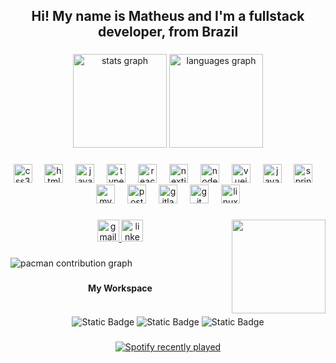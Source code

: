 <h2 align="center">Hi! My name is Matheus and I'm a fullstack developer, from Brazil</h2>

###

<div align="center">
  <img src="https://github-readme-stats.vercel.app/api?username=matheusdgc&hide_title=false&hide_rank=true&show_icons=true&include_all_commits=true&count_private=true&disable_animations=false&theme=github_dark&locale=en&hide_border=true" height="150" alt="stats graph"  />
  <img src="https://github-readme-stats.vercel.app/api/top-langs?username=matheusdgc&locale=en&hide_title=false&layout=compact&card_width=320&langs_count=6&theme=github_dark&hide_border=true" height="150" alt="languages graph"  />
</div>

###

<div align="center">
  <img src="https://cdn.jsdelivr.net/gh/devicons/devicon/icons/css3/css3-original.svg" height="30" alt="css3 logo"  />
  <img width="12" />
  <img src="https://cdn.jsdelivr.net/gh/devicons/devicon/icons/html5/html5-original.svg" height="30" alt="html5 logo"  />
  <img width="12" />
  <img src="https://cdn.jsdelivr.net/gh/devicons/devicon/icons/javascript/javascript-plain.svg" height="30" alt="javascript logo"  />
  <img width="12" />
  <img src="https://cdn.jsdelivr.net/gh/devicons/devicon/icons/typescript/typescript-original.svg" height="30" alt="typescript logo"  />
  <img width="12" />
  <img src="https://cdn.jsdelivr.net/gh/devicons/devicon/icons/react/react-original.svg" height="30" alt="react logo"  />
  <img width="12" />
  <img src="https://cdn.jsdelivr.net/gh/devicons/devicon/icons/nextjs/nextjs-original.svg" height="30" alt="nextjs logo"  />
  <img width="12" />
  <img src="https://cdn.jsdelivr.net/gh/devicons/devicon/icons/nodejs/nodejs-original.svg" height="30" alt="nodejs logo"  />
  <img width="12" />
  <img src="https://cdn.jsdelivr.net/gh/devicons/devicon/icons/vuejs/vuejs-original.svg" height="30" alt="vuejs logo"  />
  <img width="12" />
  <img src="https://cdn.jsdelivr.net/gh/devicons/devicon/icons/java/java-original.svg" height="30" alt="java logo"  />
  <img width="12" />
  <img src="https://cdn.jsdelivr.net/gh/devicons/devicon/icons/spring/spring-original.svg" height="30" alt="spring logo"  />
  <img width="12" />
  <img src="https://cdn.jsdelivr.net/gh/devicons/devicon/icons/mysql/mysql-original.svg" height="30" alt="mysql logo"  />
  <img width="12" />
  <img src="https://cdn.jsdelivr.net/gh/devicons/devicon/icons/postgresql/postgresql-original.svg" height="30" alt="postgresql logo"  />
  <img width="12" />
  <img src="https://cdn.jsdelivr.net/gh/devicons/devicon/icons/gitlab/gitlab-original.svg" height="30" alt="gitlab logo"  />
  <img width="12" />
  <img src="https://cdn.jsdelivr.net/gh/devicons/devicon/icons/git/git-plain.svg" height="30" alt="git logo"  />
  <img width="12" />
  <img src="https://cdn.jsdelivr.net/gh/devicons/devicon/icons/linux/linux-original.svg" height="30" alt="linux logo"  />
</div>

###

<img align="right" height="150" src="https://media1.giphy.com/media/v1.Y2lkPTc5MGI3NjExMzNlY3V1ZDl5MzV2eG44aHJ3bXg5OHZubWp4d281ZGFyem93enQyMCZlcD12MV9pbnRlcm5hbF9naWZfYnlfaWQmY3Q9Zw/VTtANKl0beDFQRLDTh/giphy.gif"  />

###

<div align="center">
  <a href="mailto:matheusdgo@gmail.com" target="_blank">
    <img src="https://img.shields.io/static/v1?message=matheusdgo@gmail.com&logo=gmail&label=&color=D14836&logoColor=white&labelColor=&style=for-the-badge" height="35" alt="gmail logo"  />
  </a>
  <a href="https://www.linkedin.com/in/matheus-diasgomes-chichura/" target="_blank">
    <img src="https://img.shields.io/static/v1?message=LinkedIn&logo=linkedin&label=&color=0077B5&logoColor=white&labelColor=&style=for-the-badge" height="35" alt="linkedin logo"  />
  </a>
</div>

###

<picture>
  <source media="(prefers-color-scheme: dark)" srcset="https://raw.githubusercontent.com/matheusdgc/matheusdgc/output/pacman-contribution-graph-dark.svg">
  <source media="(prefers-color-scheme: light)" srcset="https://raw.githubusercontent.com/matheusdgc/matheusdgc/output/pacman-contribution-graph.svg">
  <img alt="pacman contribution graph" src="https://raw.githubusercontent.com/matheusdgc/matheusdgc/output/pacman-contribution-graph.svg">
</picture>

###

<div align="center">
  
<h4 align="center">My Workspace</h4>
  <br>
<img align="center" alt="Static Badge" src="https://img.shields.io/badge/-Ryzen%207%205700X-Red?style=flat-square&logo=AMD&logoSize=auto&labelColor=%238B0000&color=%23000000">
<img align="center" alt="Static Badge" src="https://img.shields.io/badge/-64gb%20DDR4-White?style=flat-square&logo=Buffer&logoColor=%23000000&logoSize=auto&label=RAM&labelColor=%231E90FF&color=%23000000">
<img align="center" alt="Static Badge" src="https://img.shields.io/badge/RTX_3080Ti-black?style=flat-square&logo=Nvidia&logoColor=%23000000&logoSize=auto&label=GeForce&labelColor=%2386f21b&color=%23000000">


</div>

###

<div align="center">
  <a href="https://open.spotify.com/user/12152720521">
    <img src="https://spotify-recently-played-readme.vercel.app/api?user=12152720521&count=5" alt="Spotify recently played"  />
  </a>
</div>

###

